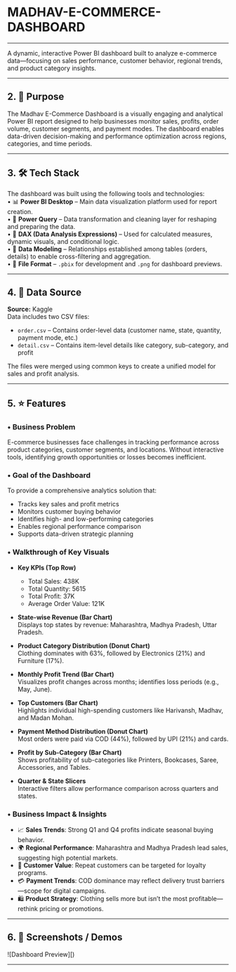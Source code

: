 # MADHAV-E-COMMERCE-DASHBOARD


---



 
A dynamic, interactive Power BI dashboard built to analyze e-commerce data—focusing on sales performance, customer behavior, regional trends, and product category insights.

---

## 2. 📝 Purpose

The Madhav E-Commerce Dashboard is a visually engaging and analytical Power BI report designed to help businesses monitor sales, profits, order volume, customer segments, and payment modes. The dashboard enables data-driven decision-making and performance optimization across regions, categories, and time periods.

---

## 3. 🛠️ Tech Stack

The dashboard was built using the following tools and technologies:<br>
• 📊 **Power BI Desktop** – Main data visualization platform used for report creation.<br>
• 📂 **Power Query** – Data transformation and cleaning layer for reshaping and preparing the data.<br>
• 🧠 **DAX (Data Analysis Expressions)** – Used for calculated measures, dynamic visuals, and conditional logic.<br>
• 📝 **Data Modeling** – Relationships established among tables (orders, details) to enable cross-filtering and aggregation.<br>
• 📁 **File Format** – `.pbix` for development and `.png` for dashboard previews.

---

## 4. 📂 Data Source

**Source:** Kaggle  
Data includes two CSV files:
- `order.csv` – Contains order-level data (customer name, state, quantity, payment mode, etc.)  
- `detail.csv` – Contains item-level details like category, sub-category, and profit  

The files were merged using common keys to create a unified model for sales and profit analysis.

---

## 5. ⭐ Features 

### • Business Problem

E-commerce businesses face challenges in tracking performance across product categories, customer segments, and locations. Without interactive tools, identifying growth opportunities or losses becomes inefficient.

### • Goal of the Dashboard

To provide a comprehensive analytics solution that:
- Tracks key sales and profit metrics
- Monitors customer buying behavior
- Identifies high- and low-performing categories
- Enables regional performance comparison
- Supports data-driven strategic planning

### • Walkthrough of Key Visuals

- **Key KPIs (Top Row)**  
  - Total Sales: 438K  
  - Total Quantity: 5615  
  - Total Profit: 37K  
  - Average Order Value: 121K  

- **State-wise Revenue (Bar Chart)**  
  Displays top states by revenue: Maharashtra, Madhya Pradesh, Uttar Pradesh.

- **Product Category Distribution (Donut Chart)**  
  Clothing dominates with 63%, followed by Electronics (21%) and Furniture (17%).

- **Monthly Profit Trend (Bar Chart)**  
  Visualizes profit changes across months; identifies loss periods (e.g., May, June).

- **Top Customers (Bar Chart)**  
  Highlights individual high-spending customers like Harivansh, Madhav, and Madan Mohan.

- **Payment Method Distribution (Donut Chart)**  
  Most orders were paid via COD (44%), followed by UPI (21%) and cards.

- **Profit by Sub-Category (Bar Chart)**  
  Shows profitability of sub-categories like Printers, Bookcases, Saree, Accessories, and Tables.

- **Quarter & State Slicers**  
  Interactive filters allow performance comparison across quarters and states.

### • Business Impact & Insights

- 📈 **Sales Trends**: Strong Q1 and Q4 profits indicate seasonal buying behavior.  
- 🌍 **Regional Performance**: Maharashtra and Madhya Pradesh lead sales, suggesting high potential markets.  
- 👥 **Customer Value**: Repeat customers can be targeted for loyalty programs.  
- 💳 **Payment Trends**: COD dominance may reflect delivery trust barriers—scope for digital campaigns.  
- 🛍️ **Product Strategy**: Clothing sells more but isn’t the most profitable—rethink pricing or promotions.

---

## 6. 📸 Screenshots / Demos

![Dashboard Preview][[](https://github.com/Ritumishraaa/MADHAV-E-COMMERCE-DASHBOARD/blob/main/snapshot%20of%20the%20dashboard.png))

---

